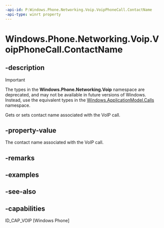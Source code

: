 ```yaml
---
-api-id: P:Windows.Phone.Networking.Voip.VoipPhoneCall.ContactName
-api-type: winrt property
---
```


<!-- Property syntax
public string ContactName { get;  set; }
-->

# Windows.Phone.Networking.Voip.VoipPhoneCall.ContactName

## -description

> [!IMPORTANT]
> The types in the **Windows.Phone.Networking.Voip** namespace are deprecated, and may not be available in future versions of Windows. Instead, use the equivalent types in the [Windows.ApplicationModel.Calls](/uwp/api/windows.applicationmodel.calls) namespace.

Gets or sets contact name associated with the VoIP call.

## -property-value
The contact name associated with the VoIP call.

## -remarks

## -examples

## -see-also

## -capabilities
ID_CAP_VOIP [Windows Phone]
